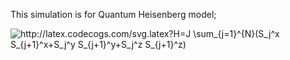 
This simulation is for Quantum Heisenberg model; 

<img src="http://latex.codecogs.com/svg.latex?H=J&space;\sum_{j=1}^{N}(S_j^x&space;S_{j&plus;1}^x&plus;S_j^y&space;S_{j&plus;1}^y&plus;S_j^z&space;S_{j&plus;1}^z)" title="http://latex.codecogs.com/svg.latex?H=J \sum_{j=1}^{N}(S_j^x S_{j+1}^x+S_j^y S_{j+1}^y+S_j^z S_{j+1}^z)" />
